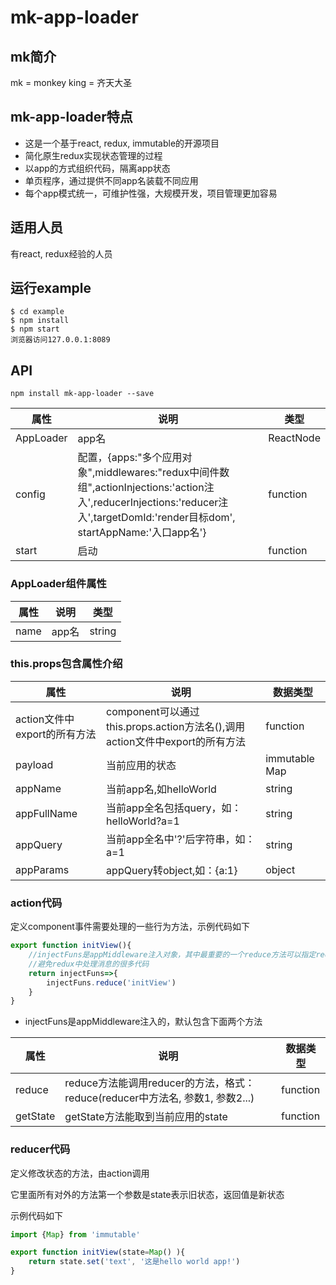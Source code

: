 # mk-app-loader

## mk简介

mk = monkey king = 齐天大圣

## mk-app-loader特点

- 这是一个基于react, redux, immutable的开源项目  
- 简化原生redux实现状态管理的过程
- 以app的方式组织代码，隔离app状态
- 单页程序，通过提供不同app名装载不同应用
- 每个app模式统一，可维护性强，大规模开发，项目管理更加容易

## 适用人员

有react, redux经验的人员

## 运行example

```
$ cd example
$ npm install
$ npm start
浏览器访问127.0.0.1:8089

```

## API

```
npm install mk-app-loader --save
```

属性 | 说明 | 类型
-----|-----|-----
AppLoader | app名 | ReactNode
config| 配置，{apps:"多个应用对象",middlewares:"redux中间件数组",actionInjections:'action注入',reducerInjections:'reducer注入',targetDomId:'render目标dom', startAppName:'入口app名'} | function
start| 启动 | function


### AppLoader组件属性

属性 | 说明 | 类型
-----|-----|-----
name | app名 | string


### this.props包含属性介绍

属性 | 说明 | 数据类型
-----|-----|-----
action文件中export的所有方法 | component可以通过this.props.action方法名(),调用action文件中export的所有方法 | function
payload | 当前应用的状态 | immutable Map
appName | 当前app名,如helloWorld | string
appFullName | 当前app全名包括query，如：helloWorld?a=1 | string
appQuery | 当前app全名中'?'后字符串，如：a=1 | string
appParams | appQuery转object,如：{a:1} | object

### action代码

定义component事件需要处理的一些行为方法，示例代码如下

```javascript
export function initView(){
	//injectFuns是appMiddleware注入对象，其中最重要的一个reduce方法可以指定reducer方法名就可以调用
	//避免redux中处理消息的很多代码
	return injectFuns=>{
		injectFuns.reduce('initView')
	}
}
```

- injectFuns是appMiddleware注入的，默认包含下面两个方法

属性 | 说明 | 数据类型
-----|-----|-----
reduce | reduce方法能调用reducer的方法，格式：reduce(reducer中方法名, 参数1, 参数2...)|function
getState | getState方法能取到当前应用的state | function 


### reducer代码

定义修改状态的方法，由action调用

它里面所有对外的方法第一个参数是state表示旧状态，返回值是新状态

示例代码如下

```javascript
import {Map} from 'immutable'

export function initView(state=Map() ){
	return state.set('text', '这是hello world app!')
}
```






